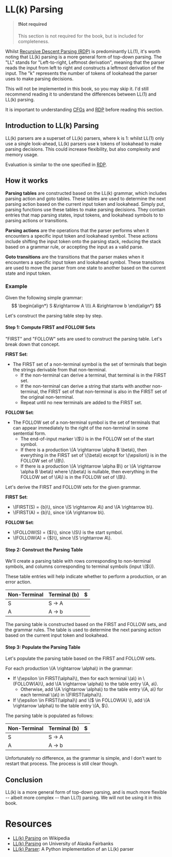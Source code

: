 # LL(k) Parsing
> **❗Not required**
>
> This section is not required for the book, but is included for completeness.

Whilst [Recursive Descent Parsing (RDP)](./recursive_descent_parsing.md) is predominantly LL(1), it's worth noting that LL(k) parsing is a more general form of top-down parsing. The "LL" stands for "Left-to-right, Leftmost derivation", meaning that the parser reads the input from left to right and constructs a leftmost derivation of the input. The "k" represents the number of tokens of lookahead the parser uses to make parsing decisions.

This will not be implemented in this book, so you may skip it. I'd still recommend reading it to understand the differences between LL(1) and LL(k) parsing.

It is important to understanding [CFGs](./context_free_grammars.md) and [RDP](./recursive_descent_parsing.md) before reading this section.

## Introduction to LL(k) Parsing
LL(k) parsers are a superset of LL(k) parsers, where k is 1: whilst LL(1) only use a single look-ahead, LL(k) parsers use k tokens of lookahead to make parsing decisions. This could increase flexibility, but also complexity and memory usage.

Evaluation is similar to the one specified in [RDP](./recursive_descent_parsing.md#evaluation).

## How it works
**Parsing tables** are constructed based on the LL(k) grammar, which includes parsing action and goto tables. These tables are used to determine the next parsing action based on the current input token and lookahead. Simply put, parsing functions use these tables to make parsing decisions. They contain entries that map parsing states, input tokens, and lookahead symbols to to parsing actions or transitions.

**Parsing actions** are the operations that the parser performs when it encounters a specific input token and lookahead symbol. These actions include shifting the input token onto the parsing stack, reducing the stack based on a grammar rule, or accepting the input as a valid parse.

**Goto transitions** are the transitions that the parser makes when it encounters a specific input token and lookahead symbol. These transitions are used to move the parser from one state to another based on the current state and input token.

### Example
Given the following simple grammar:
$$
\begin{align*}
S &\rightarrow A \\\\
A &\rightarrow b
\end{align*}
$$

Let's construct the parsing table step by step.

#### Step 1: Compute FIRST and FOLLOW Sets
"FIRST" and "FOLLOW" sets are used to construct the parsing table. Let's break down that concept.

**FIRST Set**:
- The FIRST set of a non-terminal symbol is the set of terminals that begin the strings derivable from that non-terminal.
    - If the non-terminal can derive a terminal, that terminal is in the FIRST set.
    - If the non-terminal can derive a string that starts with another non-terminal, the FIRST set of that non-terminal is also in the FIRST set of the original non-terminal.
    - Repeat until no new terminals are added to the FIRST set.

**FOLLOW Set**:
- The FOLLOW set of a non-terminal symbol is the set of terminals that can appear immediately to the right of the non-terminal in some sentential form.
    - The end-of-input marker \\(\$\\) is in the FOLLOW set of the start symbol.
    - If there is a production \\(A \rightarrow \alpha B \beta\\), then everything in the FIRST set of \\(\beta\\) except for \\(\epsilon\\) is in the FOLLOW set of \\(B\\).
    - If there is a production \\(A \rightarrow \alpha B\\) or \\(A \rightarrow \alpha B \beta\\) where \\(\beta\\) is nullable, then everything in the FOLLOW set of \\(A\\) is in the FOLLOW set of \\(B\\).

Let's derive the FIRST and FOLLOW sets for the given grammar.

**FIRST Set**:
- \\(FIRST(S) = \{b\}\\), since \\(S \rightarrow A\\) and \\(A \rightarrow b\\).
- \\(FIRST(A) = \{b\}\\), since \\(A \rightarrow b\\).

**FOLLOW Set**:
- \\(FOLLOW(S) = \{\$\}\\), since \\(S\\) is the start symbol.
- \\(FOLLOW(A) = \{\$\}\\), since \\(S \rightarrow A\\).

#### Step 2: Construct the Parsing Table
We'll create a parsing table with rows corresponding to non-terminal symbols, and columns corresponding to terminal symbols (input \\($\\)).

These table entries will help indicate whether to perform a production, or an error action.

| Non-Terminal | Terminal (b) | $ |
|--------------|--------------|---|
| S            | S -> A       |   |
| A            | A -> b       |   |

The parsing table is constructed based on the FIRST and FOLLOW sets, and the grammar rules. The table is used to determine the next parsing action based on the current input token and lookahead.

#### Step 3: Populate the Parsing Table
Let's populate the parsing table based on the FIRST and FOLLOW sets.

For each production \\(A \rightarrow \alpha\\) in the grammar:
- If \\(\epsilon \in FIRST(\alpha)\\), then for each terminal \\(a\\) in \\(FOLLOW(A)\\), add \\(A \rightarrow \alpha\\) to the table entry \\(A, a\\).
    - Otherwise, add \\(A \rightarrow \alpha\\) to the table entry \\(A, a\\) for each terminal \\(a\\) in \\(FIRST(\alpha)\\).
- If \\(\epsilon \in FIRST(\alpha)\\) and \\(\$ \in FOLLOW(A) \\), add \\(A \rightarrow \alpha\\) to the table entry \\(A, \$\\).

The parsing table is populated as follows:

| Non-Terminal | Terminal (b) | $ |
|--------------|--------------|---|
| S            | S -> A       |   |
| A            | A -> b       |   |

Unfortunately no difference, as the grammar is simple, and I don't want to restart that process. The process is still clear though.

## Conclusion
LL(k) is a more general form of top-down parsing, and is much more flexible -- albeit more complex -- than LL(1) parsing. We will not be using it in this book.

# Resources
- [LL(k) Parsing](https://en.wikipedia.org/wiki/LL_parser) on Wikipedia
- [LL(k) Parsing](https://www.cs.uaf.edu/~cs331/notes/FirstFollow.pdf) on University of Alaska Fairbanks
- [LL(k) Parser](https://github.com/GabrielMajeri/LL-K-Parser): A Python implementation of an LL(k) parser